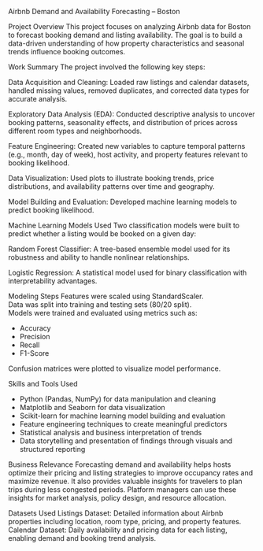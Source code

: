 Airbnb Demand and Availability Forecasting – Boston

Project Overview
This project focuses on analyzing Airbnb data for Boston to forecast booking demand and listing availability. The goal is to build a data-driven understanding of how property characteristics and seasonal trends influence booking outcomes.

Work Summary
The project involved the following key steps:

Data Acquisition and Cleaning: Loaded raw listings and calendar datasets, handled missing values, removed duplicates, and corrected data types for accurate analysis.

Exploratory Data Analysis (EDA): Conducted descriptive analysis to uncover booking patterns, seasonality effects, and distribution of prices across different room types and neighborhoods.

Feature Engineering: Created new variables to capture temporal patterns (e.g., month, day of week), host activity, and property features relevant to booking likelihood.

Data Visualization: Used plots to illustrate booking trends, price distributions, and availability patterns over time and geography.

Model Building and Evaluation: Developed machine learning models to predict booking likelihood.

Machine Learning Models Used
Two classification models were built to predict whether a listing would be booked on a given day:

Random Forest Classifier: A tree-based ensemble model used for its robustness and ability to handle nonlinear relationships.

Logistic Regression: A statistical model used for binary classification with interpretability advantages.

Modeling Steps
Features were scaled using StandardScaler.  
Data was split into training and testing sets (80/20 split).  
Models were trained and evaluated using metrics such as:  
- Accuracy  
- Precision  
- Recall  
- F1-Score  

Confusion matrices were plotted to visualize model performance.

Skills and Tools Used
- Python (Pandas, NumPy) for data manipulation and cleaning  
- Matplotlib and Seaborn for data visualization  
- Scikit-learn for machine learning model building and evaluation  
- Feature engineering techniques to create meaningful predictors  
- Statistical analysis and business interpretation of trends  
- Data storytelling and presentation of findings through visuals and structured reporting

Business Relevance
Forecasting demand and availability helps hosts optimize their pricing and listing strategies to improve occupancy rates and maximize revenue. It also provides valuable insights for travelers to plan trips during less congested periods. Platform managers can use these insights for market analysis, policy design, and resource allocation.

Datasets Used
Listings Dataset: Detailed information about Airbnb properties including location, room type, pricing, and property features.  
Calendar Dataset: Daily availability and pricing data for each listing, enabling demand and booking trend analysis.
